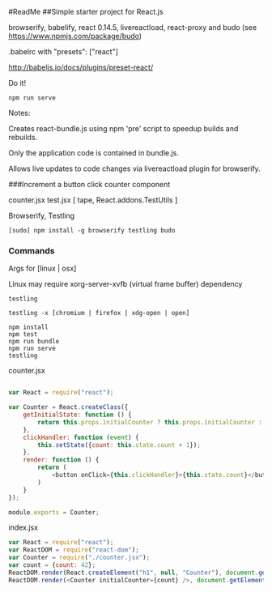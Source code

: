 #ReadMe
##Simple starter project for React.js

browserify, babelify, react 0.14.5, livereactload, react-proxy and budo (see https://www.npmjs.com/package/budo)

.babelrc with "presets": ["react"]

http://babeljs.io/docs/plugins/preset-react/

Do it!
~~~
npm run serve
~~~

Notes:

Creates react-bundle.js using npm 'pre' script to speedup builds and rebuilds.

Only the application code is contained in bundle.js.

Allows live updates to code changes via livereactload plugin for browserify.

###Increment a button click counter component

counter.jsx
test.jsx [ tape, React.addons.TestUtils ]

Browserify, Testling

~~~
[sudo] npm install -g browserify testling budo
~~~

### Commands
Args for [linux | osx]

Linux may require xorg-server-xvfb (virtual frame buffer) dependency

~~~
testling
~~~


~~~
testling -x [chromium | firefox | xdg-open | open]
~~~

~~~
npm install
npm test
npm run bundle
npm run serve
testling
~~~

counter.jsx

~~~javascript

var React = require("react");

var Counter = React.createClass({
    getInitialState: function () {
        return this.props.initialCounter ? this.props.initialCounter : {count: 0}
    },
    clickHandler: function (event) {
        this.setState({count: this.state.count + 1});
    },
    render: function () {
        return (
            <button onClick={this.clickHandler}>{this.state.count}</button>
        )
    }
});

module.exports = Counter;

~~~

index.jsx

~~~javascript
var React = require("react");
var ReactDOM = require("react-dom");
var Counter = require("./counter.jsx");
var count = {count: 42};
ReactDOM.render(React.createElement("h1", null, "Counter"), document.getElementById("heading"));
ReactDOM.render(<Counter initialCounter={count} />, document.getElementById("content"));
~~~

